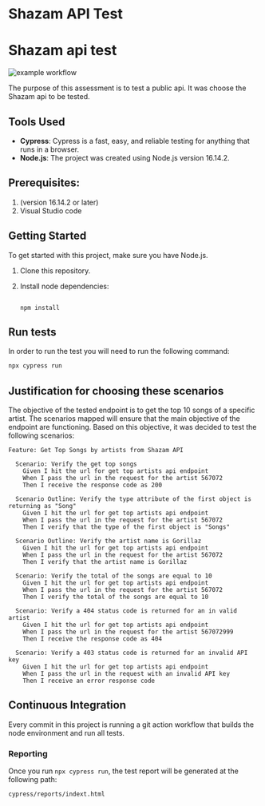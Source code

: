 # Shazam API Test

# Shazam api test

![example workflow](https://github.com/dfernandos/Shazam-api-test/actions/workflows/main.yml/badge.svg)

The purpose of this assessment is to test a public api. It was choose the Shazam api to be tested. 

## Tools Used

- **Cypress**: Cypress is a fast, easy, and reliable testing for anything that runs in a browser.
- **Node.js**: The project was created using Node.js version 16.14.2.

## Prerequisites:

1. (version 16.14.2 or later)
2. Visual Studio code

## Getting Started

To get started with this project, make sure you have Node.js.

1. Clone this repository.

2. Install node dependencies: 

   ```

   npm install

   ```

## Run tests

In order to run the test you will need to run the following command:

```bash
npx cypress run
```

## Justification for choosing these scenarios

The objective of the tested endpoint is to get the top 10 songs of a specific artist. The scenarios mapped will ensure that the main objective of the endpoint are functioning. Based on this objective, it was decided to test the following scenarios:

```
Feature: Get Top Songs by artists from Shazam API

  Scenario: Verify the get top songs
    Given I hit the url for get top artists api endpoint
    When I pass the url in the request for the artist 567072
    Then I receive the response code as 200

  Scenario Outline: Verify the type attribute of the first object is returning as "Song"
    Given I hit the url for get top artists api endpoint
    When I pass the url in the request for the artist 567072
    Then I verify that the type of the first object is "Songs"

  Scenario Outline: Verify the artist name is Gorillaz
    Given I hit the url for get top artists api endpoint
    When I pass the url in the request for the artist 567072
    Then I verify that the artist name is Gorillaz

  Scenario: Verify the total of the songs are equal to 10
    Given I hit the url for get top artists api endpoint
    When I pass the url in the request for the artist 567072
    Then I verify the total of the songs are equal to 10

  Scenario: Verify a 404 status code is returned for an in valid artist
    Given I hit the url for get top artists api endpoint
    When I pass the url in the request for the artist 567072999
    Then I receive the response code as 404

  Scenario: Verify a 403 status code is returned for an invalid API key
    Given I hit the url for get top artists api endpoint
    When I pass the url in the request with an invalid API key
    Then I receive an error response code
```

## Continuous Integration

Every commit in this project is running a git action workflow that builds the node environment and run all tests. 

### Reporting

Once you run `npx cypress run`, the test report will be generated at the following path:

`cypress/reports/indext.html`
